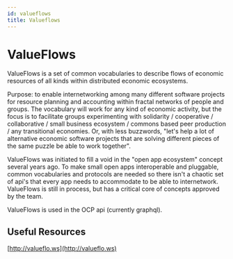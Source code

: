```yaml
---
id: valueflows
title: Valueflows
---
```


# ValueFlows

ValueFlows is a set of common vocabularies to describe flows of economic resources of all kinds within distributed economic ecosystems. 

Purpose: to enable internetworking among many different software projects for resource planning and accounting within fractal networks of people and groups. The vocabulary will work for any kind of economic activity, but the focus is to facilitate groups experimenting with solidarity / cooperative / collaborative / small business ecosystem / commons based peer production / any transitional economies.  Or, with less buzzwords, "let's help a lot of alternative economic software projects that are solving different pieces of the same puzzle be able to work together".

ValueFlows was initiated to fill a void in the "open app ecosystem" concept several years ago.  To make small open apps interoperable and pluggable, common vocabularies and protocols are needed so there isn't a chaotic set of api's that every app needs to accommodate to be able to internetwork.  ValueFlows is still in process, but has a critical core of concepts approved by the team.

ValueFlows is used in the OCP api \(currently graphql\).

## Useful Resources

[http://valueflo.ws](http://valueflo.ws)

